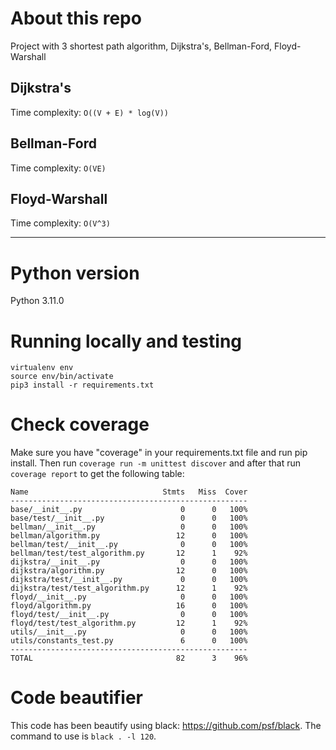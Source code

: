# About this repo

Project with 3 shortest path algorithm, Dijkstra's, Bellman-Ford, Floyd-Warshall

## Dijkstra's

Time complexity: `O((V + E) * log(V))`

## Bellman-Ford

Time complexity: `O(VE)`

## Floyd-Warshall

Time complexity: `O(V^3)`

---

# Python version
Python 3.11.0

# Running locally and testing

```
virtualenv env
source env/bin/activate
pip3 install -r requirements.txt
```

# Check coverage

Make sure you have "coverage" in your requirements.txt file and run pip install. 
Then run `coverage run -m unittest discover` and after that run `coverage report` to get the following table:

```shell
Name                              Stmts   Miss  Cover
-----------------------------------------------------
base/__init__.py                      0      0   100%
base/test/__init__.py                 0      0   100%
bellman/__init__.py                   0      0   100%
bellman/algorithm.py                 12      0   100%
bellman/test/__init__.py              0      0   100%
bellman/test/test_algorithm.py       12      1    92%
dijkstra/__init__.py                  0      0   100%
dijkstra/algorithm.py                12      0   100%
dijkstra/test/__init__.py             0      0   100%
dijkstra/test/test_algorithm.py      12      1    92%
floyd/__init__.py                     0      0   100%
floyd/algorithm.py                   16      0   100%
floyd/test/__init__.py                0      0   100%
floyd/test/test_algorithm.py         12      1    92%
utils/__init__.py                     0      0   100%
utils/constants_test.py               6      0   100%
-----------------------------------------------------
TOTAL                                82      3    96%

```

# Code beautifier
This code has been beautify using black: https://github.com/psf/black. 
The command to use is `black . -l 120`.


